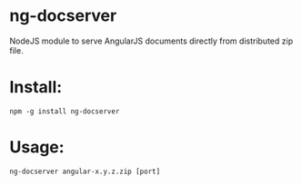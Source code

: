 ng-docserver
============

NodeJS module to serve AngularJS documents directly from distributed zip file.

Install:
========
    npm -g install ng-docserver

Usage:
======

    ng-docserver angular-x.y.z.zip [port]

